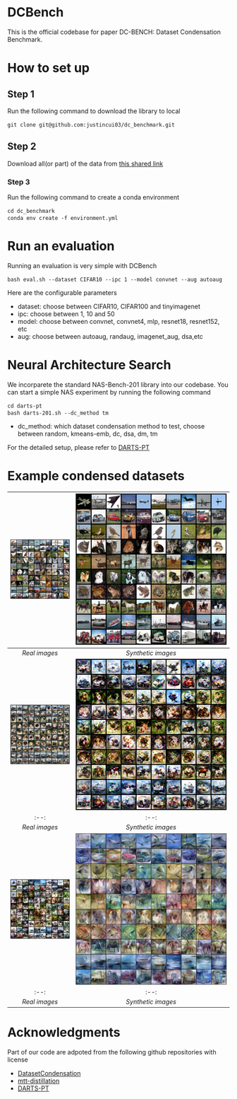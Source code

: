 # DCBench

This is the official codebase for paper DC-BENCH: Dataset Condensation Benchmark.

# How to set up
## Step 1
Run the following command to download the library to local
```
git clone git@github.com:justincui03/dc_benchmark.git
```
## Step 2
Download all(or part) of the data from [this shared link](https://drive.google.com/drive/folders/1trp0MyUoL9QrbsdQ8w7TxgoXcMJecoyH?usp=sharing)

### Step 3
Run the following command to create a conda environment
```
cd dc_benchmark
conda env create -f environment.yml
```

# Run an evaluation
Running an evaluation is very simple with DCBench
```
bash eval.sh --dataset CIFAR10 --ipc 1 --model convnet --aug autoaug
```
Here are the configurable parameters
- dataset: choose between CIFAR10, CIFAR100 and tinyimagenet
- ipc: choose between 1, 10 and 50
- model: choose between convnet, convnet4, mlp, resnet18, resnet152, etc
- aug: choose between autoaug, randaug, imagenet_aug, dsa,etc

# Neural Architecture Search
We incorparete the standard NAS-Bench-201 library into our codebase.
You can start a simple NAS experiment by running the following command
```
cd darts-pt
bash darts-201.sh --dc_method tm
```
- dc_method: which dataset condensation method to test, choose between random, kmeans-emb, dc, dsa, dm, tm

For the detailed setup, please refer to [DARTS-PT
](https://github.com/ruocwang/darts-pt)

# Example condensed datasets
|![](pictures/random.png) | ![](pictures/kmeans_selection.png)|
|:--:|:--:|
|*Real images* | *Synthetic images* |
|![](pictures/vis_DC_CIFAR10_ConvNet_10ipc_exp3_iter1000.png) | ![](pictures/vis_DSA_CIFAR10_ConvNet_10ipc_exp4_iter1000.png)|
|:--:|:--:|
|*Real images* | *Synthetic images* |
|![](pictures/vis_DM_CIFAR10_ConvNet_10ipc_exp0_iter20000.png) | ![](pictures/tm_cifar_10_ipc10.png)|
|:--:|:--:|
|*Real images* | *Synthetic images* |

# Acknowledgments

Part of our code are adpoted from the following github repositories with license
- [DatasetCondensation](https://github.com/VICO-UoE/DatasetCondensation)
- [mtt-distillation](https://github.com/GeorgeCazenavette/mtt-distillation)
- [DARTS-PT](https://github.com/ruocwang/darts-pt)
